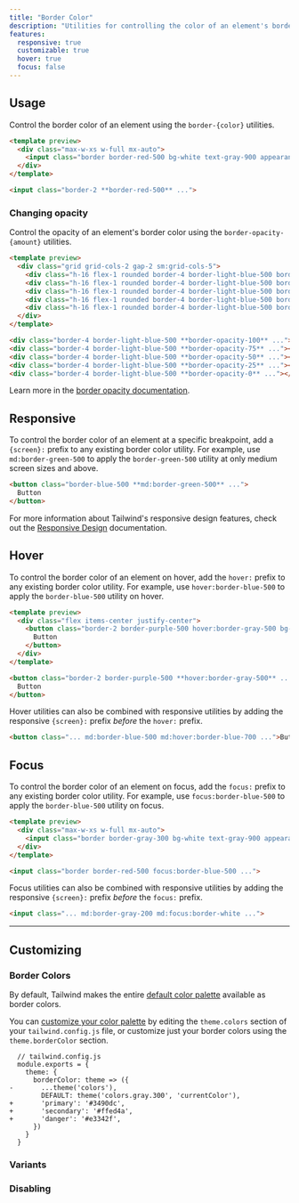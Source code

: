 ```yaml
---
title: "Border Color"
description: "Utilities for controlling the color of an element's borders."
features:
  responsive: true
  customizable: true
  hover: true
  focus: false
---
```


## Usage

Control the border color of an element using the `border-{color}` utilities.

```html rose
<template preview>
  <div class="max-w-xs w-full mx-auto">
    <input class="border border-red-500 bg-white text-gray-900 appearance-none block w-full rounded-md py-3 px-4 focus:outline-none" placeholder="Your email">
  </div>
</template>

<input class="border-2 **border-red-500** ...">
```

### Changing opacity

Control the opacity of an element's border color using the `border-opacity-{amount}` utilities.

```html lightBlue
<template preview>
  <div class="grid grid-cols-2 gap-2 sm:grid-cols-5">
    <div class="h-16 flex-1 rounded border-4 border-light-blue-500 border-opacity-100 font-extrabold text-light-blue-600 flex justify-center items-center">100%</div>
    <div class="h-16 flex-1 rounded border-4 border-light-blue-500 border-opacity-75 font-extrabold text-light-blue-600 flex justify-center items-center">75%</div>
    <div class="h-16 flex-1 rounded border-4 border-light-blue-500 border-opacity-50 font-extrabold text-light-blue-600 flex justify-center items-center">50%</div>
    <div class="h-16 flex-1 rounded border-4 border-light-blue-500 border-opacity-25 font-extrabold text-light-blue-600 flex justify-center items-center">25%</div>
    <div class="h-16 flex-1 rounded border-4 border-light-blue-500 border-opacity-0 font-extrabold text-light-blue-600 flex justify-center items-center">0%</div>
  </div>
</template>

<div class="border-4 border-light-blue-500 **border-opacity-100** ..."></div>
<div class="border-4 border-light-blue-500 **border-opacity-75** ..."></div>
<div class="border-4 border-light-blue-500 **border-opacity-50** ..."></div>
<div class="border-4 border-light-blue-500 **border-opacity-25** ..."></div>
<div class="border-4 border-light-blue-500 **border-opacity-0** ..."></div>
```

Learn more in the [border opacity documentation](/docs/border-opacity).

## Responsive

To control the border color of an element at a specific breakpoint, add a `{screen}:` prefix to any existing border color utility. For example, use `md:border-green-500` to apply the `border-green-500` utility at only medium screen sizes and above.

```html
<button class="border-blue-500 **md:border-green-500** ...">
  Button
</button>
```

For more information about Tailwind's responsive design features, check out the [Responsive Design](/docs/responsive-design) documentation.

## Hover

To control the border color of an element on hover, add the `hover:` prefix to any existing border color utility. For example, use `hover:border-blue-500` to apply the `border-blue-500` utility on hover.

```html purple
<template preview>
  <div class="flex items-center justify-center">
    <button class="border-2 border-purple-500 hover:border-gray-500 bg-transparent text-purple-700 hover:text-gray-700 py-3 px-4 font-semibold rounded-md">
      Button
    </button>
  </div>
</template>

<button class="border-2 border-purple-500 **hover:border-gray-500** ...">
  Button
</button>
```

Hover utilities can also be combined with responsive utilities by adding the responsive `{screen}:` prefix *before* the `hover:` prefix.

```html
<button class="... md:border-blue-500 md:hover:border-blue-700 ...">Button</button>
```

## Focus

To control the border color of an element on focus, add the `focus:` prefix to any existing border color utility. For example, use `focus:border-blue-500` to apply the `border-blue-500` utility on focus.

```html blue
<template preview>
  <div class="max-w-xs w-full mx-auto">
    <input class="border border-gray-300 bg-white text-gray-900 appearance-none block w-full rounded-md py-3 px-4 focus:border-blue-500 focus:outline-none" placeholder="Your email">
  </div>
</template>

<input class="border border-red-500 focus:border-blue-500 ...">
```

Focus utilities can also be combined with responsive utilities by adding the responsive `{screen}:` prefix *before* the `focus:` prefix.

```html
<input class="... md:border-gray-200 md:focus:border-white ...">
```

---

## Customizing

### Border Colors

By default, Tailwind makes the entire [default color palette](/docs/customizing-colors#default-color-palette) available as border colors.

You can [customize your color palette](/docs/customizing-colors#customizing) by editing the `theme.colors` section of your `tailwind.config.js` file, or customize just your border colors using the `theme.borderColor` section.

```diff-js
  // tailwind.config.js
  module.exports = {
    theme: {
      borderColor: theme => ({
-       ...theme('colors'),
        DEFAULT: theme('colors.gray.300', 'currentColor'),
+       'primary': '#3490dc',
+       'secondary': '#ffed4a',
+       'danger': '#e3342f',
      })
    }
  }
```

### Variants

<Variants plugin="borderColor" />

### Disabling

<Disabling plugin="borderColor" />

